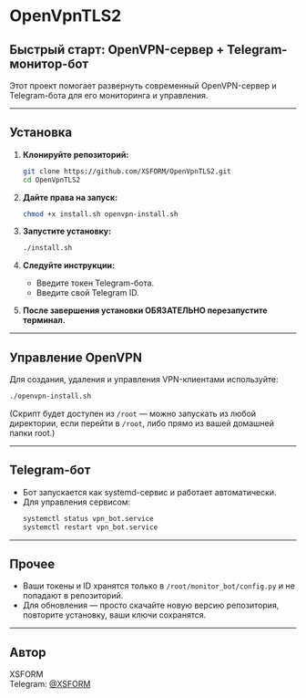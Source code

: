 # OpenVpnTLS2

## Быстрый старт: OpenVPN-сервер + Telegram-монитор-бот

Этот проект помогает развернуть современный OpenVPN-сервер и Telegram-бота для его мониторинга и управления.

---

## Установка

1. **Клонируйте репозиторий:**
   ```bash
   git clone https://github.com/XSFORM/OpenVpnTLS2.git
   cd OpenVpnTLS2
   ```

2. **Дайте права на запуск:**
   ```bash
   chmod +x install.sh openvpn-install.sh
   ```

3. **Запустите установку:**
   ```bash
   ./install.sh
   ```

4. **Следуйте инструкции:**
   - Введите токен Telegram-бота.
   - Введите свой Telegram ID.

5. **После завершения установки ОБЯЗАТЕЛЬНО перезапустите терминал.**

---

## Управление OpenVPN

Для создания, удаления и управления VPN-клиентами используйте:
```bash
./openvpn-install.sh
```
(Скрипт будет доступен из `/root` — можно запускать из любой директории, если перейти в `/root`, либо прямо из вашей домашней папки root.)

---

## Telegram-бот

- Бот запускается как systemd-сервис и работает автоматически.
- Для управления сервисом:
  ```bash
  systemctl status vpn_bot.service
  systemctl restart vpn_bot.service
  ```

---

## Прочее

- Ваши токены и ID хранятся только в `/root/monitor_bot/config.py` и не попадают в репозиторий.
- Для обновления — просто скачайте новую версию репозитория, повторите установку, ваши ключи сохранятся.

---

## Автор

XSFORM  
Telegram: [@XSFORM](https://t.me/XSFORM)